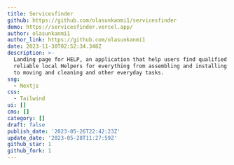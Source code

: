```yaml
---
title: Servicesfinder
github: https://github.com/olasunkanmi1/servicesfinder
demo: https://servicesfinder.vercel.app/
author: olasunkanmi1
author_link: https://github.com/olasunkanmi1
date: 2023-11-30T02:52:34.348Z
description: >-
  Landing page for HELP, an application that help users find qualified and
  reliable local Helpers for everything from assembling and installing furniture
  to moving and cleaning and other everyday tasks.
ssg:
  - Nextjs
css:
  - Tailwind
ui: []
cms: []
category: []
draft: false
publish_date: '2023-05-26T22:42:23Z'
update_date: '2023-05-28T11:27:59Z'
github_star: 1
github_fork: 1
---
```

